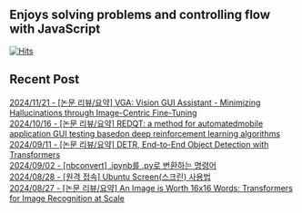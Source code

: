 
## Enjoys solving problems and controlling flow with JavaScript
[![Hits](https://hits.seeyoufarm.com/api/count/incr/badge.svg?url=https%3A%2F%2Fgithub.com%2Fbitnaleeeee&count_bg=%23555555&title_bg=%23555555&icon=&icon_color=%23E7E7E7&title=hits&edge_flat=false)](https://hits.seeyoufarm.com)
## Recent Post 
[2024/11/21 - [논문 리뷰/요약] VGA: Vision GUI Assistant - Minimizing Hallucinations through Image-Centric Fine-Tuning](https://mvcv.tistory.com/34) <br/>
[2024/10/16 - [논문 리뷰/요약] REDQT: a method for automatedmobile application GUI testing basedon deep reinforcement learning algorithms](https://mvcv.tistory.com/33) <br/>
[2024/09/11 - [논문 리뷰/요약] DETR, End-to-End Object Detection with Transformers](https://mvcv.tistory.com/32) <br/>
[2024/09/02 - [nbconvert] .ipynb를 .py로 변환하는 명령어](https://mvcv.tistory.com/31) <br/>
[2024/08/28 - [원격 접속] Ubuntu Screen(스크린) 사용법](https://mvcv.tistory.com/30) <br/>
[2024/08/27 - [논문 리뷰/요약] An Image is Worth 16x16 Words: Transformers for Image Recognition at Scale](https://mvcv.tistory.com/29) <br/>
